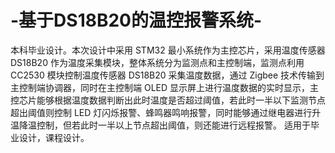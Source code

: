 # -基于DS18B20的温控报警系统-
本科毕业设计。本次设计中采用 STM32 最小系统作为主控芯片，采用温度传感器 DS18B20 作为温度采集模块，整体系统分为监测点和主控制端，监测点利用 CC2530 模块控制温度传感器 DS18B20 采集温度数据，通过 Zigbee 技术传输到主控制端协调器，同时在主控制端 OLED 显示屏上进行温度数据的实时显示，主控芯片能够根据温度数据判断出此时温度是否超过阈值，若此时一半以下监测节点超出阈值则控制 LED 灯闪烁报警、蜂鸣器鸣响报警，同时能够通过继电器进行升温降温控制，但若此时一半以上节点超出阈值，则还能进行远程报警。 
适用于毕业设计，课程设计。
